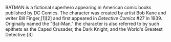 BATMAN is a fictional superhero appearing in American comic books published by DC Comics. The character was created by artist Bob Kane and writer Bill Finger,[1][2] and first appeared in _Detective Comics_ #27 in 1939. Originally named the "Bat-Man," the character is also referred to by such epithets as the Caped Crusader, the Dark Knight, and the World's Greatest Detective.[3]
